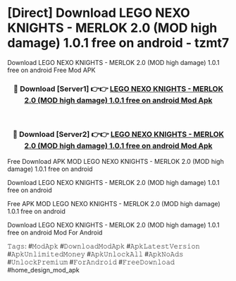 # [Direct] Download LEGO NEXO KNIGHTS - MERLOK 2.0 (MOD high damage) 1.0.1 free on android - tzmt7
Download LEGO NEXO KNIGHTS - MERLOK 2.0 (MOD high damage) 1.0.1 free on android Free Mod APK

<div align="center">
<h3>🔴 Download [Server1] 👉👉 <a href="https://apk-comot.site?title=LEGO_NEXO_KNIGHTS_-_MERLOK_2.0_(MOD_high_damage)_1.0.1_free_on_android">LEGO NEXO KNIGHTS - MERLOK 2.0 (MOD high damage) 1.0.1 free on android Mod Apk</a></h3><br>

<h3>🔴 Download [Server2] 👉👉 <a href="https://apk-comot.site?title=LEGO_NEXO_KNIGHTS_-_MERLOK_2.0_(MOD_high_damage)_1.0.1_free_on_android">LEGO NEXO KNIGHTS - MERLOK 2.0 (MOD high damage) 1.0.1 free on android Mod Apk</a></h3>
</div>


Free Download APK MOD LEGO NEXO KNIGHTS - MERLOK 2.0 (MOD high damage) 1.0.1 free on android

Download LEGO NEXO KNIGHTS - MERLOK 2.0 (MOD high damage) 1.0.1 free on android 

Free APK MOD LEGO NEXO KNIGHTS - MERLOK 2.0 (MOD high damage) 1.0.1 free on android 

Download LEGO NEXO KNIGHTS - MERLOK 2.0 (MOD high damage) 1.0.1 free on android Mod For Android

𝚃𝚊𝚐𝚜: #𝙼𝚘𝚍𝙰𝚙𝚔 #𝙳𝚘𝚠𝚗𝚕𝚘𝚊𝚍𝙼𝚘𝚍𝙰𝚙𝚔 #𝙰𝚙𝚔𝙻𝚊𝚝𝚎𝚜𝚝𝚅𝚎𝚛𝚜𝚒𝚘𝚗 #𝙰𝚙𝚔𝚄𝚗𝚕𝚒𝚖𝚒𝚝𝚎𝚍𝙼𝚘𝚗𝚎𝚢 #𝙰𝚙𝚔𝚄𝚗𝚕𝚘𝚌𝚔𝙰𝚕𝚕 #𝙰𝚙𝚔𝙽𝚘𝙰𝚍𝚜 #𝚄𝚗𝚕𝚘𝚌𝚔𝙿𝚛𝚎𝚖𝚒𝚞𝚖 #𝙵𝚘𝚛𝙰𝚗𝚍𝚛𝚘𝚒𝚍 #𝙵𝚛𝚎𝚎𝙳𝚘𝚠𝚗𝚕𝚘𝚊𝚍 #home_design_mod_apk